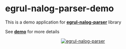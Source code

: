 # egrul-nalog-parser-demo

This is a demo application for [**egrul-nalog-parser**][1] library

See [**demo**][2] for more details

<p align="center">
    <a href="http://www.yiiframework.com/" target="_blank">
        <img src="http://demo.antonshell.me/images/egrul-nalog-parser-demo.jpg" alt="egrul-nalog-parser" />
    </a>
</p>

[1]: https://github.com/antonshell/egrul-nalog-parser
[2]: http://demo.antonshell.me/egrul-nalog-parser/